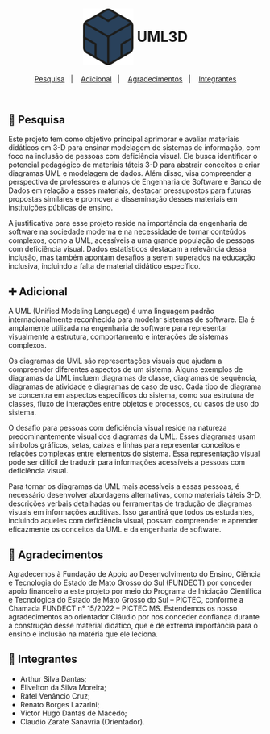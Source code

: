 <h1 align="center" style="text-align: center;">
  <img src="assets/images/logo.png" alt="Logo UML3D" style="width: 100px; height: auto; vertical-align: middle;">
  <span style="display: inline-block; vertical-align: middle;">UML3D</span>
</h1>

<p align="center">
  <a href="#-Pesquisa">Pesquisa</a>&nbsp;&nbsp;&nbsp;|&nbsp;&nbsp;&nbsp;
  <a href="#-Adicional">Adicional</a>&nbsp;&nbsp;&nbsp;|&nbsp;&nbsp;&nbsp;
  <a href="#-Agradecimentos">Agradecimentos</a>&nbsp;&nbsp;&nbsp;|&nbsp;&nbsp;&nbsp;
  <a href="#-Integrantes">Integrantes</a>
</p>

<br/>

## 🔎 Pesquisa

Este projeto tem como objetivo principal aprimorar e avaliar materiais didáticos em 3-D para ensinar modelagem de sistemas de informação, com foco na inclusão de pessoas com deficiência visual. Ele busca identificar o potencial pedagógico de materiais táteis 3-D para abstrair conceitos e criar diagramas UML e modelagem de dados. Além disso, visa compreender a perspectiva de professores e alunos de Engenharia de Software e Banco de Dados em relação a esses materiais, destacar pressupostos para futuras propostas similares e promover a disseminação desses materiais em instituições públicas de ensino. 

A justificativa para esse projeto reside na importância da engenharia de software na sociedade moderna e na necessidade de tornar conteúdos complexos, como a UML, acessíveis a uma grande população de pessoas com deficiência visual. Dados estatísticos destacam a relevância dessa inclusão, mas também apontam desafios a serem superados na educação inclusiva, incluindo a falta de material didático específico.

## ➕ Adicional

A UML (Unified Modeling Language) é uma linguagem padrão internacionalmente reconhecida para modelar sistemas de software. Ela é amplamente utilizada na engenharia de software para representar visualmente a estrutura, comportamento e interações de sistemas complexos.

Os diagramas da UML são representações visuais que ajudam a compreender diferentes aspectos de um sistema. Alguns exemplos de diagramas da UML incluem diagramas de classe, diagramas de sequência, diagramas de atividade e diagramas de caso de uso. Cada tipo de diagrama se concentra em aspectos específicos do sistema, como sua estrutura de classes, fluxo de interações entre objetos e processos, ou casos de uso do sistema.

O desafio para pessoas com deficiência visual reside na natureza predominantemente visual dos diagramas da UML. Esses diagramas usam símbolos gráficos, setas, caixas e linhas para representar conceitos e relações complexas entre elementos do sistema. Essa representação visual pode ser difícil de traduzir para informações acessíveis a pessoas com deficiência visual.

Para tornar os diagramas da UML mais acessíveis a essas pessoas, é necessário desenvolver abordagens alternativas, como materiais táteis 3-D, descrições verbais detalhadas ou ferramentas de tradução de diagramas visuais em informações auditivas. Isso garantirá que todos os estudantes, incluindo aqueles com deficiência visual, possam compreender e aprender eficazmente os conceitos da UML e da engenharia de software.

## 👏 Agradecimentos

Agradecemos à Fundação de Apoio ao Desenvolvimento do Ensino, Ciência e Tecnologia do Estado de Mato Grosso do Sul (FUNDECT) por conceder apoio financeiro a este projeto por meio do Programa de Iniciação Científica e Tecnológica do Estado de Mato Grosso do Sul – PICTEC, conforme a Chamada FUNDECT n° 15/2022 – PICTEC MS.  Estendemos os nosso agradecimentos ao orientador Cláudio por nos conceder confiança durante a construção desse material didático, que é de extrema importância para o ensino e inclusão na matéria que ele leciona.

## 👥 Integrantes

- Arthur Silva Dantas;
- Elivelton da Silva Moreira;
- Rafel Venâncio Cruz;
- Renato Borges Lazarini;
- Victor Hugo Dantas de Macedo;
- Claudio Zarate Sanavria (Orientador).
